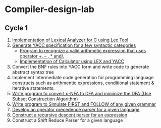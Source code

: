 # Compiler-design-lab

## Cycle 1
1.  [Implementation of Lexical Analyzer for C using Lex Tool](/1.1%20lex-analyzer)
2.  [Generate YACC specification for a few syntactic categories](/1.2%20yacc)
    - [Program to recognize a valid arithmetic expression that uses operator +, – , * and/.](/1.2%20yacc/1.2.1%20op-statements)
    - [Implementation of Calculator using LEX and YACC](/1.2%20yacc/1.2.2%20calculator)
3.	Convert the BNF rules into YACC form and write code to generate abstract syntax tree
4.	Implement Intermediate code generation for programming language constructs such as arithmentic expressions, conditional statement & iterative statements.
5.	[Write program to convert ε-NFA to DFA and minimize the DFA (Use Subset Construction Algorithm)](/1.5%20nfa-dfa-converter)
6.	[Write program to Simulate FIRST and FOLLOW of any given grammar](/1.6%20first-and-follow)
7.	[Develop an operator precedence parser for a given language](/1.7%20operator-precedence-parser)
8.	[Construct a recursive descent parser for an expression](/1.8%20recursive-descent-parser)
9.	Construct a Shift Reduce Parser for a given language
